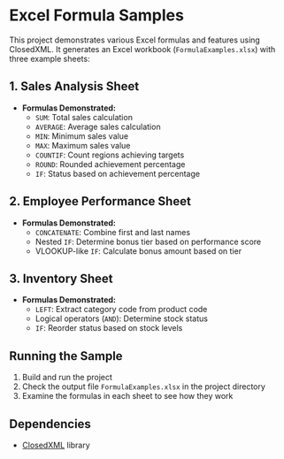 # Excel Formula Samples

This project demonstrates various Excel formulas and features using ClosedXML. It generates an Excel workbook (`FormulaExamples.xlsx`) with three example sheets:

## 1. Sales Analysis Sheet

- **Formulas Demonstrated:**
  - `SUM`: Total sales calculation
  - `AVERAGE`: Average sales calculation
  - `MIN`: Minimum sales value
  - `MAX`: Maximum sales value
  - `COUNTIF`: Count regions achieving targets
  - `ROUND`: Rounded achievement percentage
  - `IF`: Status based on achievement percentage

## 2. Employee Performance Sheet

- **Formulas Demonstrated:**
  - `CONCATENATE`: Combine first and last names
  - Nested `IF`: Determine bonus tier based on performance score
  - VLOOKUP-like `IF`: Calculate bonus amount based on tier

## 3. Inventory Sheet

- **Formulas Demonstrated:**
  - `LEFT`: Extract category code from product code
  - Logical operators (`AND`): Determine stock status
  - `IF`: Reorder status based on stock levels

## Running the Sample

1. Build and run the project
2. Check the output file `FormulaExamples.xlsx` in the project directory
3. Examine the formulas in each sheet to see how they work

## Dependencies

- [ClosedXML](https://github.com/ClosedXML/ClosedXML) library
